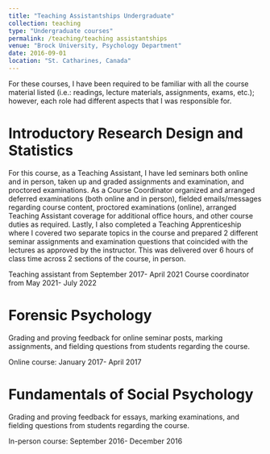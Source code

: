 ```yaml
---
title: "Teaching Assistantships Undergraduate"
collection: teaching
type: "Undergraduate courses"
permalink: /teaching/teaching assistantships
venue: "Brock University, Psychology Department"
date: 2016-09-01
location: "St. Catharines, Canada"
---
```


For these courses, I have been required to be familiar with all the course material listed (i.e.: readings, lecture materials, assignments, exams, etc.); however, each role had different aspects that I was responsible for. 

Introductory Research Design and Statistics
======

For this course, as a Teaching Assistant, I have led seminars both online and in person, taken up and graded assignments and examination, and proctored examinations. As a Course Coordinator organized and arranged deferred examinations (both online and in person), fielded emails/messages regarding course content, proctored examinations (online), arranged Teaching Assistant coverage for additional office hours, and other course duties as required. Lastly, I also completed a Teaching Apprenticeship where I covered two separate topics in the course and prepared 2 different seminar assignments and examination questions that coincided with the lectures as approved by the instructor. This was delivered over 6 hours of class time across 2 sections of the course, in person.

Teaching assistant from September 2017- April 2021
Course coordinator from May 2021- July 2022


Forensic Psychology
======

Grading and proving feedback for online seminar posts, marking assignments, and fielding questions from students regarding the course.

Online course: January 2017- April 2017


Fundamentals of Social Psychology
======

Grading and proving feedback for essays, marking examinations, and fielding questions from students regarding the course.

In-person course:  September 2016- December 2016